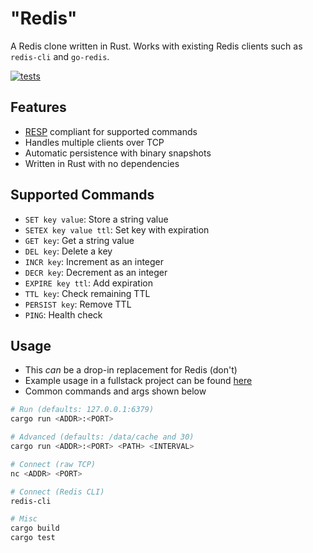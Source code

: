 # "Redis"
A Redis clone written in Rust. Works with existing Redis clients such as `redis-cli` and `go-redis`.

[![tests](https://github.com/thomascpowell/redis/actions/workflows/test.yml/badge.svg)](https://github.com/thomascpowell/redis/actions/workflows/test.yml)

## Features
- [RESP](https://redis.io/docs/latest/develop/reference/protocol-spec/) compliant for supported commands
- Handles multiple clients over TCP
- Automatic persistence with binary snapshots
- Written in Rust with no dependencies

## Supported Commands
- `SET key value`: Store a string value
- `SETEX key value ttl`: Set key with expiration
- `GET key`: Get a string value
- `DEL key`: Delete a key
- `INCR key`: Increment as an integer
- `DECR key`: Decrement as an integer
- `EXPIRE key ttl`: Add expiration
- `TTL key`: Check remaining TTL
- `PERSIST key`: Remove TTL
- `PING`: Health check

## Usage
- This _can_ be a drop-in replacement for Redis (don't)
- Example usage in a fullstack project can be found [here](https://github.com/thomascpowell/drive.git)
- Common commands and args shown below
```sh
# Run (defaults: 127.0.0.1:6379)
cargo run <ADDR>:<PORT>
```

```sh
# Advanced (defaults: /data/cache and 30)
cargo run <ADDR>:<PORT> <PATH> <INTERVAL>
```

```sh
# Connect (raw TCP)
nc <ADDR> <PORT>
```

```sh
# Connect (Redis CLI)
redis-cli
```

```sh
# Misc
cargo build
cargo test
```
